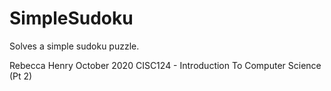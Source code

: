 # SimpleSudoku
Solves a simple sudoku puzzle.

Rebecca Henry
October 2020
CISC124 - Introduction To Computer Science (Pt 2)
